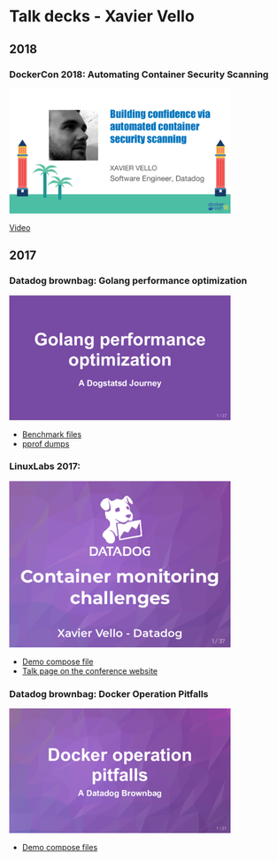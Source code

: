 # Talk decks - Xavier Vello

## 2018

### DockerCon 2018: Automating Container Security Scanning


[![pdf](https://github.com/xvello/decks/blob/master/201812-dockercon-container-scanning/thumb.png)](https://github.com/xvello/decks/raw/master/201812-dockercon-container-scanning/presentation.pdf)

[Video](https://youtu.be/naxTRGifyPo)

## 2017

### Datadog brownbag: Golang performance optimization

[![pdf](https://github.com/xvello/decks/blob/master/201804-brownbag-dsd-optim/pdf/thumb.png)](https://github.com/xvello/decks/blob/master/201804-brownbag-dsd-optim/pdf/presentation.pdf)

- [Benchmark files](201802-internal-dsd-optim/bench)
- [pprof dumps](201802-internal-dsd-optim/pprofs)

### LinuxLabs 2017:

[![pdf](https://github.com/xvello/decks/blob/master/201712-linuxlabs/pdf/thumb.png)](https://github.com/xvello/decks/raw/master/201712-linuxlabs/pdf/presentation.pdf)

- [Demo compose file](201712-linuxlabs/memlimit.compose)
- [Talk page on the conference website](https://2017.linux-lab.it/speakers/xavier_vello/)

### Datadog brownbag: Docker Operation Pitfalls

[![pdf](https://github.com/xvello/decks/blob/master/201711-brownbag-docker-pitfalls/pdf/thumb.png)](https://github.com/xvello/decks/raw/master/201711-brownbag-docker-pitfalls/pdf/presentation.pdf)

- [Demo compose files](201711-brownbag-docker-pitfalls/composes/)
